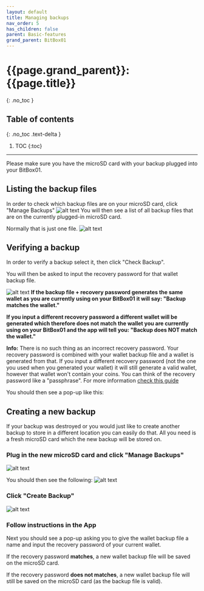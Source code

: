 ```yaml
---
layout: default
title: Managing backups
nav_order: 5
has_children: false
parent: Basic-features
grand_parent: BitBox01
---
```


# {{page.grand_parent}}: {{page.title}}
{: .no_toc }

## Table of contents
{: .no_toc .text-delta }

1. TOC
{:toc}

---
Please make sure you have the microSD card with your backup plugged into your BitBox01.
## Listing the backup files
In order to check which backup files are on your microSD card, click "Manage Backups"
![alt text]({{site.baseurl}}/assets/images/BitBox01_random/bb01_device_settings1.png )
You will then see a list of all backup files that are on the currently plugged-in microSD card.

Normally that is just one file.
![alt text]({{site.baseurl}}/assets/images/BitBox01_random/bb01_backup1.png  )

## Verifying a backup
In order to verify a backup select it, then click "Check Backup".

You will then be asked to input the recovery password for that wallet backup file.

![alt text]({{site.baseurl}}/assets/images/BitBox01_random/bb01_backup2.png  )
**If the backup file + recovery password generates the same wallet as you are currently using on your BitBox01 it will say: "Backup matches the wallet."**

**If you input a different recovery password a different wallet will be generated which therefore does not match the wallet you are currently using on your BitBox01 and the app will tell you: "Backup does NOT match the wallet."**

**Info:** There is no such thing as an incorrect recovery password. Your recovery password is combined with your wallet backup file and a wallet is generated from that. If you input a different recovery password (not the one you used when you generated your wallet) it will still generate a valid wallet, however that wallet won't contain your coins. You can think of the recovery password like a "passphrase". For more information [check this guide]({{site.baseurl}}/docs/bitbox02/Advanced-features/passphrase/ )

You should then see a pop-up like this:

## Creating a new backup
If your backup was destroyed or you would just like to create another backup to store in a different location you can easily do that. All you need is a fresh microSD card which the new backup will be stored on.

### Plug in the new microSD card and click "Manage Backups"
![alt text]({{site.baseurl}}/assets/images/BitBox01_random/bb01_device_settings1.png )

You should then see the following:
![alt text]({{site.baseurl}}/assets/images/BitBox02_backups/backups4.png   )

### Click "Create Backup"
![alt text]({{site.baseurl}}/assets/images/BitBox02_backups/backups5.png   )

### Follow instructions in the App
Next you should see a pop-up asking you to give the wallet backup file a name and input the recovery password of your current wallet.

If the recovery password **matches**, a new wallet backup file will be saved on the microSD card.

If the recovery password **does not matches**, a new wallet backup file will still be saved on the microSD card (as the backup file is valid).
